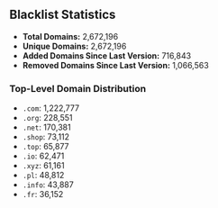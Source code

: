 ## Blacklist Statistics

- **Total Domains:** 2,672,196
- **Unique Domains:** 2,672,196
- **Added Domains Since Last Version:** 716,843
- **Removed Domains Since Last Version:** 1,066,563

### Top-Level Domain Distribution

-  `.com`: 1,222,777
-  `.org`: 228,551
-  `.net`: 170,381
-  `.shop`: 73,112
-  `.top`: 65,877
-  `.io`: 62,471
-  `.xyz`: 61,161
-  `.pl`: 48,812
-  `.info`: 43,887
-  `.fr`: 36,152
